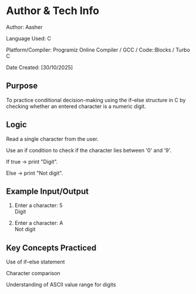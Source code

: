 # Author & Tech Info

Author: Aasher

Language Used: C

Platform/Compiler: Programiz Online Compiler / GCC / Code::Blocks / Turbo C

Date Created: [30/10/2025]

## Purpose

To practice conditional decision-making using the if–else structure in C by checking whether an entered character is a numeric digit.

## Logic

Read a single character from the user.

Use an if condition to check if the character lies between '0' and '9'.

If true → print "Digit".

Else → print "Not digit".

## Example Input/Output
1) Enter a character: 5  
   Digit

2) Enter a character: A  
   Not digit

## Key Concepts Practiced

Use of if–else statement

Character comparison

Understanding of ASCII value range for digits
